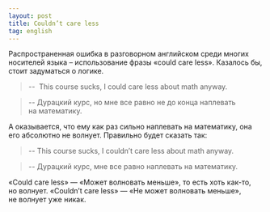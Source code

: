 ```yaml
---
layout: post
title: Couldn’t care less
tag: english
---
```

Распространенная ошибка в разговорном английском среди многих носителей языка – использование фразы «could care less». Казалось бы, стоит задуматься о логике.

> --  This course sucks, I could care less about math anyway.

> -- Дурацкий курс, но мне все равно не до конца наплевать на математику.

А оказывается, что ему как раз сильно наплевать на математику, она его абсолютно не волнует. Правильно будет сказать так:

> -- This course sucks, I couldn’t care less about math anyway.

> -- Дурацкий курс, мне все равно наплевать на математику.

«Could care less» — «Может волновать меньше», то есть хоть как-то, но волнует.
«Couldn’t care less» — «Не может волновать меньше», не волнует уже никак.
